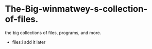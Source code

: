 # The-Big-winmatwey-s-collection-of-files.
the big collections of files, programs, and more.
* files:i add it later
